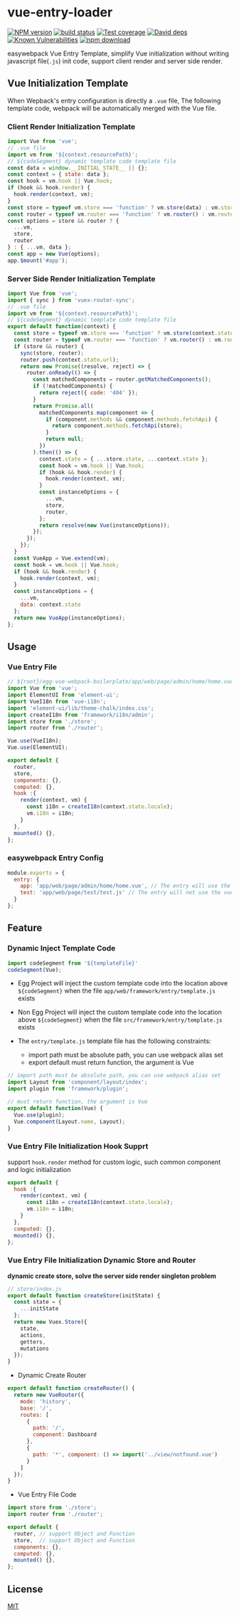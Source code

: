 # vue-entry-loader

[![NPM version][npm-image]][npm-url]
[![build status][travis-image]][travis-url]
[![Test coverage][codecov-image]][codecov-url]
[![David deps][david-image]][david-url]
[![Known Vulnerabilities][snyk-image]][snyk-url]
[![npm download][download-image]][download-url]

[npm-image]: https://img.shields.io/npm/v/vue-entry-loader.svg?style=flat-square
[npm-url]: https://npmjs.org/package/vue-entry-loader
[travis-image]: https://img.shields.io/travis/hubcarl/vue-entry-loader.svg?style=flat-square
[travis-url]: https://travis-ci.org/hubcarl/vue-entry-loader
[codecov-image]: https://img.shields.io/codecov/c/github/hubcarl/vue-entry-loader.svg?style=flat-square
[codecov-url]: https://codecov.io/github/hubcarl/vue-entry-loader?branch=master
[david-image]: https://img.shields.io/david/hubcarl/vue-entry-loader.svg?style=flat-square
[david-url]: https://david-dm.org/hubcarl/vue-entry-loader
[snyk-image]: https://snyk.io/test/npm/vue-entry-loader/badge.svg?style=flat-square
[snyk-url]: https://snyk.io/test/npm/vue-entry-loader
[download-image]: https://img.shields.io/npm/dm/vue-entry-loader.svg?style=flat-square
[download-url]: https://npmjs.org/package/vue-entry-loader

easywebpack Vue Entry Template, simplify Vue initialization without writing javascript file(`.js`) init code, support client render and server side render.

## Vue Initialization Template


When Wepback's entry configuration is directly a `.vue` file, The following template code, webpack will be automatically merged with the Vue file.


### Client Render Initialization Template

```js
import Vue from 'vue';
// .vue file 
import vm from '${context.resourcePath}';
// ${codeSegment} dynamic template code template file
const data = window.__INITIAL_STATE__ || {};
const context = { state: data };
const hook = vm.hook || Vue.hook;
if (hook && hook.render) {
  hook.render(context, vm);
}
const store = typeof vm.store === 'function' ? vm.store(data) : vm.store;
const router = typeof vm.router === 'function' ? vm.router() : vm.router;
const options = store && router ? {
  ...vm, 
  store,
  router
} : { ...vm, data };
const app = new Vue(options);
app.$mount('#app');
```


### Server Side Render Initialization Template

```js
import Vue from 'vue';
import { sync } from 'vuex-router-sync';
// .vue file 
import vm from '${context.resourcePath}';
// ${codeSegment} dynamic template code template file
export default function(context) {
  const store = typeof vm.store === 'function' ? vm.store(context.state) : vm.store;
  const router = typeof vm.router === 'function' ? vm.router() : vm.router;
  if (store && router) {
    sync(store, router);
    router.push(context.state.url);
    return new Promise((resolve, reject) => {
      router.onReady(() => {
        const matchedComponents = router.getMatchedComponents();
        if (!matchedComponents) {
          return reject({ code: '404' });
        }
        return Promise.all(
          matchedComponents.map(component => {
            if (component.methods && component.methods.fetchApi) {
              return component.methods.fetchApi(store);
            }
            return null;
          })
        ).then(() => {
          context.state = { ...store.state, ...context.state };
          const hook = vm.hook || Vue.hook;
          if (hook && hook.render) {
            hook.render(context, vm);
          }
          const instanceOptions = {
            ...vm,
            store,
            router,
          };
          return resolve(new Vue(instanceOptions));
        });
      });
    });
  }
  const VueApp = Vue.extend(vm);
  const hook = vm.hook || Vue.hook;
  if (hook && hook.render) {
    hook.render(context, vm);
  }
  const instanceOptions = {
    ...vm,
    data: context.state
  };
  return new VueApp(instanceOptions);
};
```

## Usage

### Vue Entry File

```js
// ${root}/egg-vue-webpack-boilerplate/app/web/page/admin/home/home.vue
import Vue from 'vue';
import ElementUI from 'element-ui';
import VueI18n from 'vue-i18n';
import 'element-ui/lib/theme-chalk/index.css';
import createI18n from 'framework/i18n/admin';
import store from './store';
import router from './router';

Vue.use(VueI18n);
Vue.use(ElementUI);

export default {
  router,
  store,
  components: {},
  computed: {},
  hook :{
    render(context, vm) {
      const i18n = createI18n(context.state.locale);
      vm.i18n = i18n;
    }
  },
  mounted() {},
};
```

### easywebpack Entry Config

```js
module.exports = {
  entry: {
    app: 'app/web/page/admin/home/home.vue', // The entry will use the vue-entry-loader, not need to write the Vue initialization code
    test: 'app/web/page/test/test.js' // The entry will not use the vue-entry-loader, you need to write the Vue initialization code
  }
};
```

## Feature

### Dynamic Inject Template Code

```js
import codeSegment from '${templateFile}'
codeSegment(Vue);
```

- Egg Project will inject the custom template code into the location above `${codeSegment}` when the file `app/web/framework/entry/template.js` exists
- Non Egg Project will inject the custom template code into the location above `${codeSegment}` when the file `src/framework/entry/template.js` exists
- The `entry/template.js` template file has the following constraints: 

    - import path must be absolute path, you can use webpack alias set
    - export default must return function, the argument is Vue

```js
// import path must be absolute path, you can use webpack alias set
import Layout from 'component/layout/index'; 
import plugin from 'framework/plugin';

// must return function, the argument is Vue
export default function(Vue) {
  Vue.use(plugin);
  Vue.component(Layout.name, Layout);
}
```

### Vue Entry File Initialization Hook Supprt

support `hook.render` method for custom logic, such common component and logic initialization

```js
export default {
  hook :{
    render(context, vm) {
      const i18n = createI18n(context.state.locale);
      vm.i18n = i18n;
    }
  },
  computed: {},
  mounted() {},
};
```

### Vue Entry File Initialization Dynamic Store and Router

**dynamic create store, solve the server side render singleton problem**

```js
// store/index.js
export default function createStore(initState) {
  const state = {
    ...initState
  };
  return new Vuex.Store({
    state,
    actions,
    getters,
    mutations
  });
}
```

- Dynamic Create Router

```js
export default function createRouter() {
  return new VueRouter({
    mode: 'history',
    base: '/',
    routes: [
      {
        path: '/',
        component: Dashboard
      },
      {
        path: '*', component: () => import('../view/notfound.vue')
      }
    ]
  });
}
```

- Vue Entry File Code

```js
import store from './store';
import router from './router';

export default {
  router, // support Object and Function
  store,  // support Object and Function
  components: {},
  computed: {},
  mounted() {},
};
```

## License

[MIT](LICENSE)
